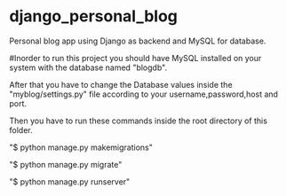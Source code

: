 # django_personal_blog
Personal blog app using Django as backend and MySQL for database.

#Inorder to run this project you should have MySQL installed on your system with the database named "blogdb".
 
After that you have to change the Database values inside the "myblog/settings.py" file according to your username,password,host and port.

Then you have to run these commands inside the root directory of this folder.

"$ python manage.py makemigrations"

"$ python manage.py migrate"

"$ python manage.py runserver"
